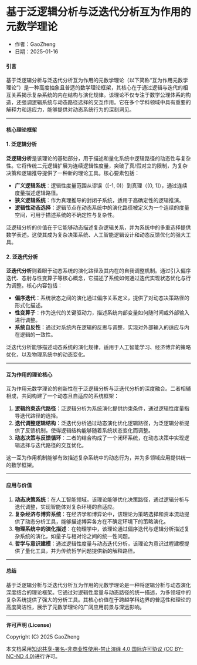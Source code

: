 # **基于泛逻辑分析与泛迭代分析互为作用的元数学理论**

- 作者：GaoZheng
- 日期：2025-01-16

#### 引言
基于泛逻辑分析与泛迭代分析互为作用的元数学理论（以下简称“互为作用元数学理论”）是一种高度抽象且普适的数学理论框架，其核心在于通过逻辑与迭代的相互关系揭示复杂系统的内在结构与演化规律。该理论不仅专注于数学公理体系的构造，还强调逻辑系统与动态路径选择的交互作用。它在多个学科领域中具有重要的解释力和适应力，能够提供对动态系统行为的深刻洞见。

---

#### 核心理论框架

#### 1. 泛逻辑分析
**泛逻辑分析**是该理论的基础部分，用于描述和量化系统中逻辑路径的动态性与复杂性。它将传统二元逻辑扩展为连续逻辑性度量，突破了真/假对立的限制，为复杂决策和逻辑推导提供了一种新的理论工具。核心要素包括：
- **广义逻辑系统**：逻辑性度量范围从谬误（[-1, 0)）到真理（(0, 1]），通过连续度量描述逻辑路径。
- **狭义逻辑系统**：作为真理推导的封闭子系统，适用于高确定性的逻辑推演。
- **逻辑性动态选择**：逻辑节点在动态系统中的演化路径被定义为一个连续的度量空间，可用于描述系统的不确定性与复杂性。

泛逻辑分析的价值在于它能够动态描述复杂逻辑关系，并为系统中的多重选择提供数学表述。这使其成为复杂决策系统、人工智能逻辑设计和动态反馈优化的强大工具。

#### 2. 泛迭代分析
**泛迭代分析**则着眼于动态系统的演化路径及其内在的自我调整机制。通过引入偏序迭代、态射与性变算子等核心概念，它描述了系统如何通过迭代实现状态优化与行为调整。核心内容包括：
- **偏序迭代**：系统状态之间的演化通过偏序关系定义，提供了对动态决策路径的形式化描述。
- **性变算子**：作为迭代的关键驱动力，描述系统内部变量如何随时间或外部输入进行调整。
- **系统自反性**：通过对系统内在逻辑的反思与调整，实现对外部输入的适应与内在逻辑的一致性。

泛迭代分析能够描述动态系统的演化规律，适用于人工智能学习、经济博弈的策略优化，以及物理系统中的动态变化。

---

#### 互为作用的理论核心

互为作用元数学理论的创新性在于泛逻辑分析与泛迭代分析的深度融合。二者相辅相成，共同构建了一个动态且自适应的系统框架：
1. **逻辑约束迭代路径**：泛逻辑分析为系统演化提供约束条件，通过逻辑性度量指导迭代路径的选择。
2. **迭代调整逻辑结构**：泛迭代分析通过动态演化优化逻辑路径，为泛逻辑分析提供了反馈机制，使得逻辑结构能够随着系统状态变化而调整。
3. **动态决策与反馈循环**：二者的结合构成了一个闭环系统，在动态决策中实现逻辑选择与迭代路径的交互优化。

这一互为作用机制能够有效描述复杂系统中的动态行为，并为多领域应用提供统一的数学框架。

---

#### 应用与价值

1. **动态决策系统**：在人工智能领域，该理论能够优化决策路径，通过逻辑分析与迭代调整，实现智能体对复杂环境的自适应。
2. **复杂经济与博弈系统**：在经济学和博弈论中，该理论为策略选择和资本流动提供了动态分析工具，能够描述博弈各方在不确定环境下的策略演化。
3. **物理系统中的演化描述**：在物理学中，该理论通过偏序迭代与逻辑分析描述复杂系统的演化，如量子与相对论之间的统一性问题。
4. **哲学与意识建模**：通过逻辑性度量与动态迭代分析，该理论为意识过程建模提供了量化工具，并为传统哲学问题提供新的解释路径。

---

#### 总结

基于泛逻辑分析与泛迭代分析互为作用的元数学理论是一种将逻辑分析与动态演化深度结合的理论框架。它通过对逻辑性度量与动态路径的统一描述，为多领域中的复杂系统提供了强大的分析工具。其核心价值在于跨越学科边界的普适性和理论的高度简洁性，展示了元数学理论的广阔应用前景与深远影响。

---

**许可声明 (License)**

Copyright (C) 2025 GaoZheng 

本文档采用[知识共享-署名-非商业性使用-禁止演绎 4.0 国际许可协议 (CC BY-NC-ND 4.0)](https://creativecommons.org/licenses/by-nc-nd/4.0/deed.zh-Hans)进行许可。
